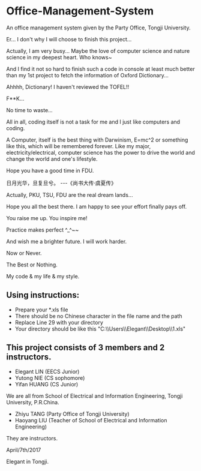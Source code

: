 # Office-Management-System
An office management system given by the Party Office, Tongji University.

Er... I don't why I will choose to finish this project...

Actually, I am very busy... Maybe the love of computer science and nature science in my deepest heart. Who knows~

And I find it not so hard to finish such a code in console at least much better than my 1st project to fetch the information of Oxford Dictionary...

Ahhhh, Dictionary! I haven't reviewed the TOFEL!!

F**K...

No time to waste... 

All in all, coding itself is not a task for me and I just like computers and coding.

A Computer, itself is the best thing with Darwinism, E=mc^2 or something like this, which will be remembered forever. 
Like my major, electricity/electrical, computer science has the power to drive the world and change the world and one's lifestyle.

Hope you have a good time in FDU.

日月光华，旦复旦兮。     ---《尚书大传·虞夏传》

Actually, PKU, TSU, FDU are the real dream lands...

Hope you all the best there. I am happy to see your effort finally pays off.

You raise me up. You inspire me!

Practice makes perfect ^_^~~

And wish me a brighter future. I will work harder.

Now or Never. 

The Best or Nothing.

My code & my life & my style.

## Using instructions:
* Prepare your *.xls file
* There should be no Chinese character in the file name and the path
* Replace Line 29 with your directory
* Your directory should be like this "C:\\\\Users\\\\Elegant\\\\Desktop\\\\1.xls"

## This project consists of 3 members and 2 instructors.
* Elegant LIN (EECS Junior)
* Yutong NIE (CS sophomore)
* Yifan HUANG (CS Junior)

We are all from School of Electrical and Information Engineering, Tongji University, P.R.China.


* Zhiyu TANG (Party Office of Tongji University)
* Haoyang LIU (Teacher of School of Electrical and Information Engineering)

They are instructors.


April/7th/2017

Elegant in Tongji.

